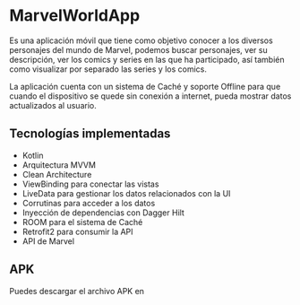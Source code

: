 # MarvelWorldApp
Es una aplicación móvil que tiene como objetivo conocer a los diversos personajes del mundo de Marvel, podemos buscar personajes, ver su descripción, ver los comics y series en las que ha participado, así también como visualizar por separado las series y los comics.

La aplicación cuenta con un sistema de Caché y soporte Offline para que cuando el dispositivo se quede sin conexión a internet, pueda mostrar datos actualizados al usuario.

## Tecnologías implementadas
- Kotlin
- Arquitectura MVVM
- Clean Architecture
- ViewBinding para conectar las vistas
- LiveData para gestionar los datos relacionados con la UI
- Corrutinas para acceder a los datos
- Inyección de dependencias con Dagger Hilt
- ROOM para el sistema de Caché
- Retrofit2 para consumir la API
- API de Marvel

## APK
Puedes descargar el archivo APK en
